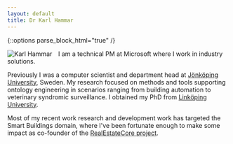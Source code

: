 ```yaml
---
layout: default
title: Dr Karl Hammar
---
```


{::options parse_block_html="true" /}

<div itemscope itemid="https://hammar.dev/#karl" itemtype="https://schema.org/Person" id="karl">

<img src="{{site.url}}/images/karl.jpg" alt="Karl Hammar" itemprop="image" style="float:left; margin-right: 1em;" />

I am a technical PM at Microsoft where I work in industry solutions. 

Previously I was a computer scientist and department head at [Jönköping University](https://ju.se), Sweden. My research focused on methods and tools supporting ontology engineering in scenarios ranging from building automation to veterinary syndromic surveillance. I obtained my PhD from [Linköping University](https://liu.se). 

Most of my recent work research and development work has targeted the Smart Buildings domain, where I've been fortunate enough to make some impact as co-founder of the [RealEstateCore project](https://dev.realestatecore.io).
</div>
